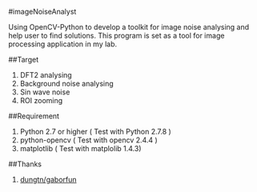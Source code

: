 #imageNoiseAnalyst

Using OpenCV-Python to develop a toolkit for image noise analysing and help user to find solutions. This program is set as a tool for image processing application in my lab.

##Target
1. DFT2 analysing
2. Background noise analysing
3. Sin wave noise
4. ROI zooming

##Requirement
1. Python 2.7 or higher ( Test with Python 2.7.8 )
2. python-opencv ( Test with opencv 2.4.4 )
3. matplotlib ( Test with matplolib 1.4.3)

##Thanks
1. [dungtn/gaborfun](https://github.com/dungtn/gaborfun)
